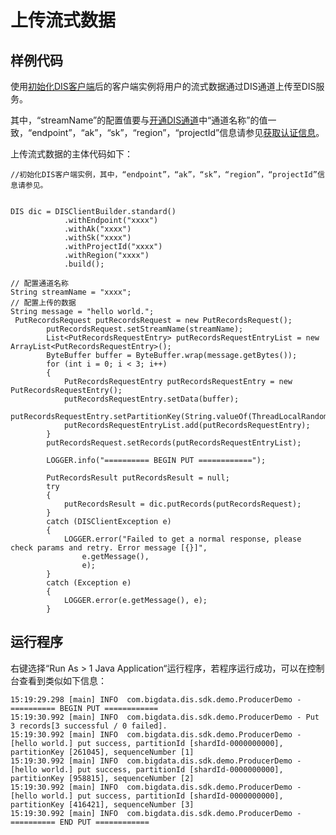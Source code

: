 # 上传流式数据<a name="dgc_06_0061"></a>

## 样例代码<a name="zh-cn_topic_0080205350_section51443187103743"></a>

使用[初始化DIS客户端](初始化DIS客户端.md#dgc_06_0050)后的客户端实例将用户的流式数据通过DIS通道上传至DIS服务。

其中，“streamName”的配置值要与[开通DIS通道](https://support.huaweicloud.com/usermanual-dis/dis_01_0601.html)中“通道名称”的值一致，“endpoint”，“ak”，“sk”，“region”，“projectId”信息请参见[获取认证信息](获取认证信息.md#dgc_06_0005)。

上传流式数据的主体代码如下：

```
//初始化DIS客户端实例，其中，“endpoint”，“ak”，“sk”，“region”，“projectId”信息请参见。


DIS dic = DISClientBuilder.standard()
            .withEndpoint("xxxx")
            .withAk("xxxx")
            .withSk("xxxx")
            .withProjectId("xxxx")
            .withRegion("xxxx")
            .build();

// 配置通道名称
String streamName = "xxxx";
// 配置上传的数据
String message = "hello world.";
 PutRecordsRequest putRecordsRequest = new PutRecordsRequest();
        putRecordsRequest.setStreamName(streamName);
        List<PutRecordsRequestEntry> putRecordsRequestEntryList = new ArrayList<PutRecordsRequestEntry>();
        ByteBuffer buffer = ByteBuffer.wrap(message.getBytes());
        for (int i = 0; i < 3; i++)
        {
            PutRecordsRequestEntry putRecordsRequestEntry = new PutRecordsRequestEntry();
            putRecordsRequestEntry.setData(buffer);
            putRecordsRequestEntry.setPartitionKey(String.valueOf(ThreadLocalRandom.current().nextInt(1000000)));
            putRecordsRequestEntryList.add(putRecordsRequestEntry);
        }
        putRecordsRequest.setRecords(putRecordsRequestEntryList);

        LOGGER.info("========== BEGIN PUT ============");

        PutRecordsResult putRecordsResult = null;
        try
        {
            putRecordsResult = dic.putRecords(putRecordsRequest);
        }
        catch (DISClientException e)
        {
            LOGGER.error("Failed to get a normal response, please check params and retry. Error message [{}]",
                e.getMessage(),
                e);
        }
        catch (Exception e)
        {
            LOGGER.error(e.getMessage(), e);
        }
```

## 运行程序<a name="zh-cn_topic_0080205350_section5657314610382"></a>

右键选择“Run As \> 1 Java Application“运行程序，若程序运行成功，可以在控制台查看到类似如下信息：

```
15:19:29.298 [main] INFO  com.bigdata.dis.sdk.demo.ProducerDemo - ========== BEGIN PUT ============
15:19:30.992 [main] INFO  com.bigdata.dis.sdk.demo.ProducerDemo - Put 3 records[3 successful / 0 failed].
15:19:30.992 [main] INFO  com.bigdata.dis.sdk.demo.ProducerDemo - [hello world.] put success, partitionId [shardId-0000000000], partitionKey [261045], sequenceNumber [1]
15:19:30.992 [main] INFO  com.bigdata.dis.sdk.demo.ProducerDemo - [hello world.] put success, partitionId [shardId-0000000000], partitionKey [958815], sequenceNumber [2]
15:19:30.992 [main] INFO  com.bigdata.dis.sdk.demo.ProducerDemo - [hello world.] put success, partitionId [shardId-0000000000], partitionKey [416421], sequenceNumber [3]
15:19:30.992 [main] INFO  com.bigdata.dis.sdk.demo.ProducerDemo - ========== END PUT ============
```

